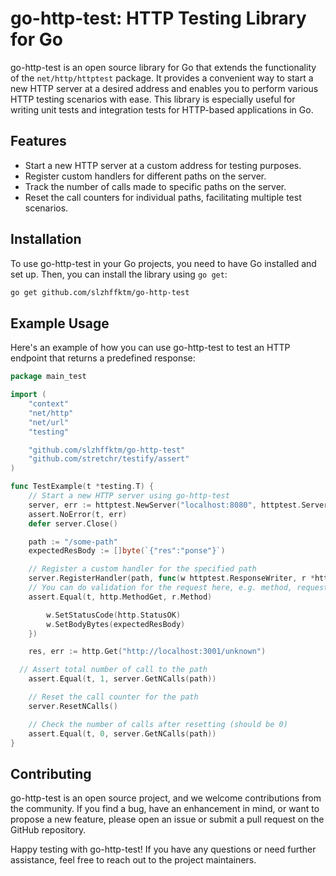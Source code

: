 # go-http-test: HTTP Testing Library for Go

go-http-test is an open source library for Go that extends the functionality of the `net/http/httptest` package. It provides a convenient way to start a new HTTP server at a desired address and enables you to perform various HTTP testing scenarios with ease. This library is especially useful for writing unit tests and integration tests for HTTP-based applications in Go.

## Features

- Start a new HTTP server at a custom address for testing purposes.
- Register custom handlers for different paths on the server.
- Track the number of calls made to specific paths on the server.
- Reset the call counters for individual paths, facilitating multiple test scenarios.

## Installation

To use go-http-test in your Go projects, you need to have Go installed and set up. Then, you can install the library using `go get`:

```bash
go get github.com/slzhffktm/go-http-test
```

## Example Usage

Here's an example of how you can use go-http-test to test an HTTP endpoint that returns a predefined response:

```go
package main_test

import (
	"context"
	"net/http"
	"net/url"
	"testing"

	"github.com/slzhffktm/go-http-test"
	"github.com/stretchr/testify/assert"
)

func TestExample(t *testing.T) {
	// Start a new HTTP server using go-http-test
	server, err := httptest.NewServer("localhost:8080", httptest.ServerConfig{})
	assert.NoError(t, err)
	defer server.Close()

	path := "/some-path"
	expectedResBody := []byte(`{"res":"ponse"}`)

	// Register a custom handler for the specified path
	server.RegisterHandler(path, func(w httptest.ResponseWriter, r *http.Request) {
    // You can do validation for the request here, e.g. method, request body, etc.
    assert.Equal(t, http.MethodGet, r.Method)

		w.SetStatusCode(http.StatusOK)
		w.SetBodyBytes(expectedResBody)
	})

	res, err := http.Get("http://localhost:3001/unknown")

  // Assert total number of call to the path
	assert.Equal(t, 1, server.GetNCalls(path))

	// Reset the call counter for the path
	server.ResetNCalls()

	// Check the number of calls after resetting (should be 0)
	assert.Equal(t, 0, server.GetNCalls(path))
}
```

## Contributing

go-http-test is an open source project, and we welcome contributions from the community. If you find a bug, have an enhancement in mind, or want to propose a new feature, please open an issue or submit a pull request on the GitHub repository.

Happy testing with go-http-test! If you have any questions or need further assistance, feel free to reach out to the project maintainers.
